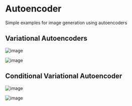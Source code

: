 # Autoencoder
Simple examples for image generation using autoencoders

## Variational Autoencoders
![image](https://github.com/user-attachments/assets/c887f1b2-f929-4325-8551-db55a0c326e1)


![image](https://github.com/user-attachments/assets/df497ee7-3e8c-4a29-8aec-f01f5184e550)

## Conditional Variational Autoencoder

![image](https://github.com/user-attachments/assets/cd904e73-db22-4b4f-ac68-5eea681a3f81)

![image](https://github.com/user-attachments/assets/236dac36-93f1-4b9f-8336-61ebd5f75ca7)
